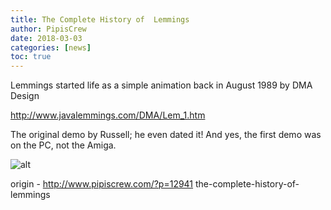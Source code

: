 ```yaml
---
title: The Complete History of  Lemmings
author: PipisCrew
date: 2018-03-03
categories: [news]
toc: true
---
```


Lemmings started life as a simple animation back in August 1989 by DMA Design 

http://www.javalemmings.com/DMA/Lem_1.htm

The original demo by Russell; he even dated it! And yes, the first demo was on the PC, not the Amiga.

![alt](https://i.imgur.com/j0LsxvM.jpg)

origin - http://www.pipiscrew.com/?p=12941 the-complete-history-of-lemmings